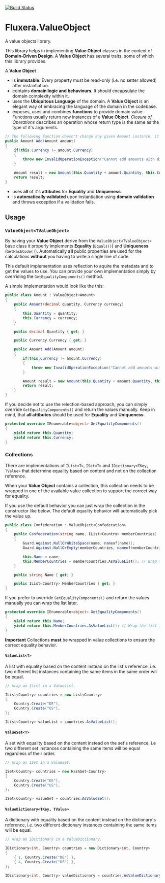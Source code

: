 [![Build Status](https://dev.azure.com/fluxera/Foundation/_apis/build/status/GitHub/fluxera.Fluxera.ValueObject?branchName=main)](https://dev.azure.com/fluxera/Foundation/_build/latest?definitionId=63&branchName=main)

# Fluxera.ValueObject
A value objects library.

This library helps in implementing **Value Object** classes in the context of **Domain-Driven Design**. 
A **Value Object** has several traits, some of which this library provides. 

A **Value Object**

- is **immutable**. Every property must be read-only (i.e. no setter allowed) after instantiation.
- contains **domain logic and behaviours**. It should encapsulate the domain complexity within it.
- uses the **Ubiquitous Language** of the domain. A **Value Object** is an elegant way of embracing the language of the domain in the codebase.
- exposes, uses and combines **functions** to provide domain value. Functions usually return new instances of a **Value Object**. _Closure of Operations_ describes an operation whose return type is the same as the type of it's arguments.

```C#
// The following function doesn't change any given Amount instance, it just returns a new one.
public Amount Add(Amount amount) 
{
    if(this.Currency != amount.Currency)
    {
        throw new InvalidOperationException("Cannot add amounts with different currencies.");
    }

    Amount result = new Amount(this.Quantity + amount.Quantity, this.Currency);
    return result;
}
```

- uses **all** of it's **attibutes** for **Equality** and **Uniqueness**.
- is **automatically validated** upon instantiation using **domain validation** and throws exception if a validation fails.

## Usage

### ```ValueObject<TValueObject>```

By having your **Value Object** derive from the ```ValueObject<TValueObject>``` base class it properly implements **Equality** 
(```Equals()```) and **Uniqueness** (```GetHashCode()```). Automatically **all** public properties are used for the calculations 
**without** you having to write a single line of code.

This default implementation uses reflection to aquire the metadata and to get the values to use. You can provide your own
implementation simply by overriding the ```GetEqualityComponents()``` method.

A simple implementation would look like the this:

```C#
public class Amount : ValueObject<Amount>
{
    public Amount(decimal quantity, Currency currency)
    {
        this.Quantity = quantity;
        this.Currency = currency;
    }

    public decimal Quantity { get; }

    public Currency Currency { get; }

    public Amount Add(Amount amount)
    {
        if(this.Currency != amount.Currency)
        {
            throw new InvalidOperationException("Cannot add amounts with different currencies.");
        }

        Amount result = new Amount(this.Quantity + amount.Quantity, this.Currency);
        return result;
    }
}
```

If you decide not to use the relection-based approach, you can simply override ```GetEqualityComponents()``` and
return the values manually. Keep in mind, that **all attibutes** should be used for **Equality** and **Uniqueness**.

```C#
protected override IEnumerable<object> GetEqualityComponents()
{
    yield return this.Quantity;
    yield return this.Currency;
}
```

### Collections

There are implementations of ```IList<T>```, ```ISet<T>``` and ```IDictionary<TKey, TValue>``` that determine
equality based on content and not on the collection reference.

When your **Value Object** contains a collection, this collection needs to be wrapped in one of the
available value collection to support the correct way for equality.

If you use the default behavior you can just wrap the collection in the constructor like below.
The default equality behavior will automatically pick the value up.

```C#
public class Confederation : ValueObject<Confederation>
{
    public Confederation(string name, IList<Country> memberCountries)
    {
        Guard.Against.NullOrWhiteSpace(name, nameof(name));
        Guard.Against.NullOrEmpty(memberCountries, nameof(memberCountries));

        this.Name = name;
        this.MemberCountries = memberCountries.AsValueList(); // Wrap the list in a value list.
    }

    public string Name { get; }

    public IList<Country> MemberCountries { get; }
}
```

If you prefer to override ```GetEqualityComponents()``` and return the values manually you can wrap the list later.

```C#
protected override IEnumerable<object> GetEqualityComponents()
{
    yield return this.Name;
    yield return this.MemberCountries.AsValueList(); // Wrap the list in a value list.
}
```

**Important** Collections **must** be wrapped in value collections to ensure the correct equality behavior.

#### ```ValueList<T>```

A list with equality based on the content instead on the list's reference, i.e. two different list instances 
containing the same items in the same order will be equal.

```C#
// Wrap an IList in a ValueList. 

IList<Country> countries = new List<Country> 
{
    Country.Create("DE"),
    Country.Create("US"),
};

IList<Country> valueList = countries.AsValueList();
```

#### ```ValueSet<T>```

A set with equality based on the content instead on the set's reference, i.e two different set instances containing 
the same items will be equal regardless of their order.

```C#
// Wrap an ISet in a ValueSet. 

ISet<Country> countries = new HashSet<Country>
{
    Country.Create("DE"), 
    Country.Create("US"),
};

ISet<Country> valueSet = countries.AsValueSet();
```

#### ```ValueDictionary<TKey, TValue>```

A dictionary with equality based on the content instead on the dictionary's reference, i.e. two different dictionary 
instances containing the same items will be equal.

```C#
// Wrap an IDictionary in a ValueDictionary. 

IDictionary<int, Country> countries = new Dictionary<int, Country>
{
    { 1, Country.Create("DE") }, 
    { 4, Country.Create("US") },
};

IDictionary<int, Country> valueDictionary = countries.AsValueDictionary();
```
